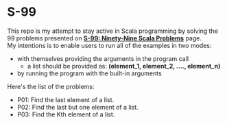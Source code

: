 # S-99
This repo is my attempt to stay active in Scala programming by solving the 99 problems presented on [**S-99: Ninety-Nine Scala Problems**](http://aperiodic.net/phil/scala/s-99/) page.  
My intentions is to enable users to run all of the examples in two modes:  
- with themselves providing the arguments in the program call
  - a list should be provided as: **(**element_1, element_2, ...., element_n**)**
- by running the program with the built-in arguments  
  
Here's the list of the problems:  
- P01: Find the last element of a list.
- P02: Find the last but one element of a list.
- P03: Find the Kth element of a list.
